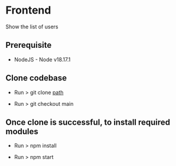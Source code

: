 # Frontend
Show the list of users

  ## Prerequisite

   - NodeJS - Node v18.17.1

 ## Clone codebase
  
   - Run > git clone  [path](https://github.com/phptarun/Frontend.git)

   - Run > git checkout main

 ## Once clone is successful, to install required modules

   - Run > npm install 

   - Run > npm start